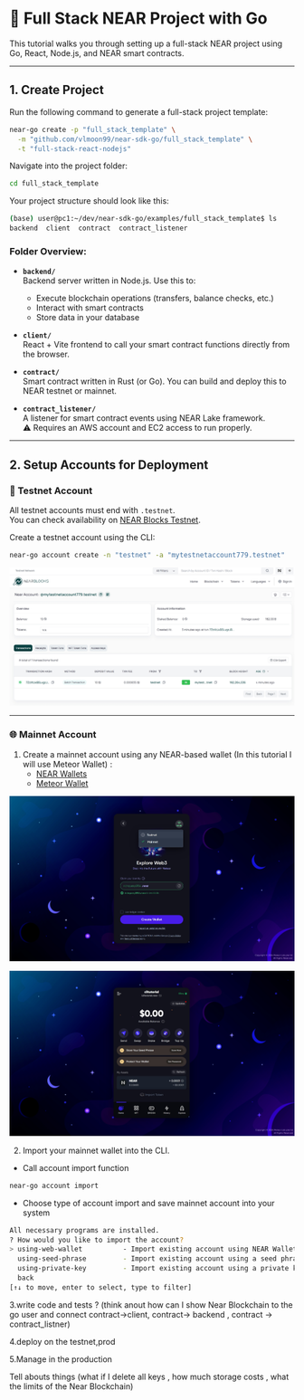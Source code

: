 # 🚀 Full Stack NEAR Project with Go

This tutorial walks you through setting up a full-stack NEAR project using Go, React, Node.js, and NEAR smart contracts.

---

## 1. Create Project

Run the following command to generate a full-stack project template:

```bash
near-go create -p "full_stack_template" \
  -m "github.com/vlmoon99/near-sdk-go/full_stack_template" \
  -t "full-stack-react-nodejs"
```

Navigate into the project folder:

```bash
cd full_stack_template
```

Your project structure should look like this:

```bash
(base) user@pc1:~/dev/near-sdk-go/examples/full_stack_template$ ls
backend  client  contract  contract_listener
```

### Folder Overview:

- **`backend/`**  
  Backend server written in Node.js. Use this to:
  - Execute blockchain operations (transfers, balance checks, etc.)
  - Interact with smart contracts
  - Store data in your database

- **`client/`**  
  React + Vite frontend to call your smart contract functions directly from the browser.

- **`contract/`**  
  Smart contract written in Rust (or Go). You can build and deploy this to NEAR testnet or mainnet.

- **`contract_listener/`**  
  A listener for smart contract events using NEAR Lake framework.  
  ⚠️ Requires an AWS account and EC2 access to run properly.

---

## 2. Setup Accounts for Deployment

### 🧪 Testnet Account

All testnet accounts must end with `.testnet`.  
You can check availability on [NEAR Blocks Testnet](https://testnet.nearblocks.io/address/mytestnetaccount779.testnet).

Create a testnet account using the CLI:

```bash
near-go account create -n "testnet" -a "mytestnetaccount779.testnet"
```

![Check testnet account on Near Blocks](./docs_images/tutorial_account_creation_1.jpeg)

---

### 🌐 Mainnet Account

1. Create a mainnet account using any NEAR-based wallet (In this tutorial I will use Meteor Wallet) :
   - [NEAR Wallets](https://wallet.near.org/)
   - [Meteor Wallet](https://wallet.meteorwallet.app/add_wallet/create_new)

![Choose mainnet and Choose your nickname and his availability](./docs_images/tutorial_account_creation_2.jpeg)

![Fund your account](./docs_images/tutorial_account_creation_3.jpeg)

2. Import your mainnet wallet into the CLI.

 - Call account import function
```bash
near-go account import
```
 - Choose type of account import and save mainnet account into your system

```bash
All necessary programs are installed.
? How would you like to import the account?  
> using-web-wallet          - Import existing account using NEAR Wallet (a.k.a. "sign in")
  using-seed-phrase         - Import existing account using a seed phrase
  using-private-key         - Import existing account using a private key
  back
[↑↓ to move, enter to select, type to filter]
```




3.write code and tests ? (think anout how can I show Near Blockchain to the go user and connect contract->client, contract-> backend , contract -> contract_listner)



4.deploy on the testnet,prod

5.Manage in the production

Tell abouts things (what if I delete all keys , how much storage costs , what the limits of the Near Blockchain)